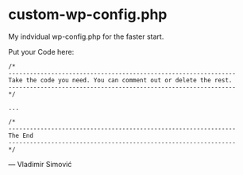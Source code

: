 # custom-wp-config.php
My indvidual wp-config.php for the faster start.

Put your Code here:

    /*
    ----------------------------------------------------------------
    Take the code you need. You can comment out or delete the rest.
    ----------------------------------------------------------------
    */
    
    ...
    
    /*
    ----------------------------------------------------------------
    The End
    ----------------------------------------------------------------
    */

&mdash; Vladimir Simović
